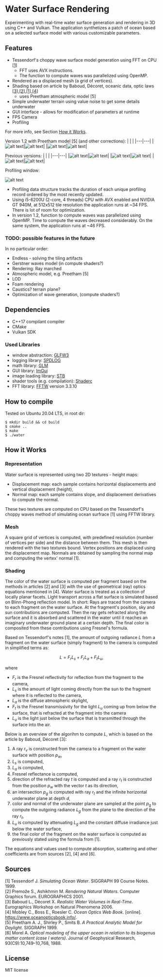Water Surface Rendering
=======================
Experimenting with real-time water surface generation and rendering in 3D using C++ and Vulkan.
The application synthetizes a patch of ocean based on a selected surface model with various customizable parameters.

## Features

* Tessendorf's choppy wave surface model generation using FFT on CPU [[1]](#sources)
    * FFT uses AVX instructions.
    * The function to compute waves was parallelized using OpenMP.
* Rendered as a displaced mesh (a grid of vertices).
* Shading based on article by Baboud, Décoret, oceanic data, optic laws [[3],[2],[1],[4]](#sources)
    * uses Preetham atmospheric model [5]
* Simple underwater terrain using value noise to get some details underwater
* GUI interface - allows for modification of parameters at runtime
* FPS Camera
* Profiling

For more info, see Section [How it Works](#how-it-works).

Version 1.2 with Preetham model [5] (and other corrections):
|   |   |
|---|---|
|![alt text](docs/figures/1.2/1-clear-sky.png)|![alt text](docs/figures/1.2/2-sunset.png)|
|![alt text](docs/figures/1.2/3-shallow-clear.png)|![alt text](docs/figures/1.2/4-shallow-turbid.png)|


Previous versions:
|   |   |
|---|---|
|![alt text](docs/figures/1-after-open.png)|![alt text](docs/figures/2-close-sunset.png)|
|![alt text](docs/figures/3-turbid-waters.png)|![alt text](docs/figures/4-default-after-open.png)|
|![alt text](docs/figures/5-shallow.png)|![alt text](docs/figures/6-open-ocean.png)|

Profiling window:

![alt text](docs/figures/profiling-window.png)
* Profiling data structure tracks the duration of each unique profiling record ordered by the most recently updated.
* Using i5-6200U (2-core, 4 threads) CPU with AVX enabled and NVIDIA GT 940M, at 512x512 tile resolution the application runs at ~34 FPS. There is lot of room for optimization. 
* In version 1.2, function to compute waves was parallelized using OpenMP. Time to compute the waves decreased considerably. On the same system, the application runs at ~46 FPS.


### TODO: possible features in the future
In no particular order:
* Endless - solving the tiling artifacts
* Gerstner waves model (in compute shaders?)
* Rendering: Ray marched
* Atmospheric model, e.g. Preetham [5]
* LOD
* Foam rendering
* Caustics? terrain plane?
* Optimization of wave generation, (compute shaders?)

## Dependencies
* C++17 compilant compiler
* CMake
* Vulkan SDK

### Used Libraries
* window abstraction: [GLFW3](https://github.com/glfw/glfw)
* logging library: [SPDLOG](https://github.com/gabime/spdlog)
* math library: [GLM](https://github.com/g-truc/glm)
* GUI library: [ImGui](https://github.com/ocornut/imgui/)
* image loading library: [STB](https://github.com/nothings/stb)
* shader tools (e.g. compilation): [Shaderc](https://github.com/google/shaderc)
* FFT library: [FFTW](http://fftw.org/) version 3.3.10

## How to compile
Tested on Ubuntu 20.04 LTS, in root dir:
```
$ mkdir build && cd build
$ cmake ..
$ make
$ ./water
```

## How it Works

### Representation
Water surface is represented using two 2D textures - height maps:
* Displacement map: each sample contains horizontal displacements and vertical displacement (height),
* Normal map: each sample contains slope, and displacement derivatives to compute the normal.

These two textures are computed on CPU based on the Tessendorf's choppy waves method of simulating ocean surfrace [1] using FFTW library.

### Mesh
A square grid of vertices is computed, with predefined resolution (number of vertices per side) and the distance between them. 
This mesh is then rendered with the two textures bound. Vertex positions are displaced using the displacement map. Normals are obtained by sampling the normal map and computing the vertex' normal [1].

### Shading

The color of the water surface is computed per fragment based on the methods in articles [2] and [3] with the use of geometrical (ray) optics equations mentioned in [4]. Water surface is treated as a collection of locally planar facets. Light transport across a flat surface is simulated based on Blinn-Phong reflection model.
In short: Rays are traced from the camera to each fragment on the water surface. At the fragment's position, sky and sun contributions are computed. Then the ray gets refracted along the surface and it is absorbed and scattered in the water until it reaches an imaginary underwater ground plane at a certain depth. The final color is composited from these contributions using Fresnel's formula.

Based on Tessendorf's notes [1], the amount of outgoing radiance $L$ from a fragment on the water surface (simply fragment) to the camera is computed in simplified terms as:
```math
L = F_r L_s + F_r L_a + F_t L_u,
```
where 
- $F_r$ is the Fresnel reflectivity for reflection from the fragment to the camera,
- $L_s$ is the amount of light coming directly from the sun to the fragment where it is reflected to the camera,
- $L_a$ is the diffuse atmospheric skylight,
- $F_t$ is the Fresnel transmissivity for the light $L_u$ coming up from below the surface, that is refracted at the fragment into the camera
- $L_u$ is the light just below the surface that is transmitted through the surface into the air.

Below is an overview of the algorihm to compute $L$, which is based on the article by Baboud, Décoret [3]:
1. A ray $r_v$ is constructed from the camera to a fragment on the water surface with position $p_w$,
2. $L_s$ is computed,
3. $L_a$ is computed,
4. Fresnel reflectance is computed,
5. direction of the refracted ray $t$ is computed and a ray $r_t$ is constructed from the position $p_w$ with the vector $t$ as its direction,
6. an intersection $p_g$ is computed with ray $r_t$ and the infinite horizontal underwater plane at depth $d$,
7. color and normal of the underwater plane are sampled at the point $p_g$ to compute the outgoing radiance $L_g$ from the plane to the direction of the ray $r_t$,
8. $L_u$ is computed by attenuating $L_g$ and the constant diffuse irradiance just below the water surface,
9. the final color of the fragment on the water surface is computed as previously stated using the formula from [1].

The equations and values used to compute absorption, scattering and other coefficients are from sources [2], [4] and [6].


## Sources
[1] Tessendorf J. *Simulating Ocean Water*. SIGGRAPH 99 Course Notes. 1999.  
[2] Premože S., Ashikhmin M. *Rendering Natural Waters*. Computer Graphics forum. EUROGRAPHICS 2001.  
[3] Baboud L., Décoret X. *Realistic Water Volumes in Real-Time*. Eurographics Workshop on Natural Phenomena 2006.  
[4] Mobley C., Boss E., Roesler C. *Ocean Optics Web Book*. [online]. https://www.oceanopticsbook.info/.  
[5] Preetham A. J., Shirley P., Smits B. *A Practical Analytic Model for Daylight*. SIGGRAPH 1999.  
[6] Morel A. *Optical modeling of the upper ocean in relation to its biogenus matter content (case I waters)*. Journal of Geophysical Research, 93(C9):10,749–10,768, 1988.  

## License

MIT license
